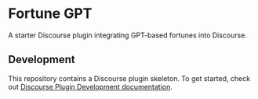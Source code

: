 # Fortune GPT

A starter Discourse plugin integrating GPT-based fortunes into Discourse.

## Development

This repository contains a Discourse plugin skeleton. To get started, check out [Discourse Plugin Development documentation](https://meta.discourse.org/t/beginners-guide-to-creating-discourse-plugins-part-1/30515).
